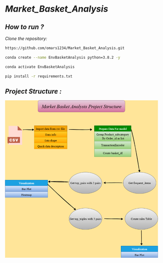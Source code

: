 
# *Market_Basket_Analysis*


## *How to run ?*

*Clone the repository:*

```bash
https://github.com/omars1234/Market_Basket_Analysis.git
```

```bash
conda create --name EnvBasketAnalysis python=3.8.2 -y
```

```bash
conda activate EnvBasketAnalysis
```

```bash
pip install -r requirements.txt
```

## *Project Structure :*

![Logo](Market_Basket_Analysis.png)